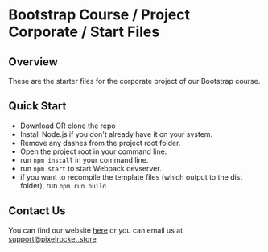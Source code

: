 # Bootstrap Course / Project Corporate / Start Files

## Overview
These are the starter files for the corporate project of our Bootstrap course.

## Quick Start
- Download OR clone the repo
- Install Node.js if you don't already have it on your system.
- Remove any dashes from the project root folder.
- Open the project root in your command line.
- run `npm install` in your command line.
- run `npm start` to start Webpack devserver.
- if you want to recompile the template files (which output to the dist folder), run `npm run build`

## Contact Us
You can find our website [here](https://www.pixelrocket.store) or you can email us at support@pixelrocket.store